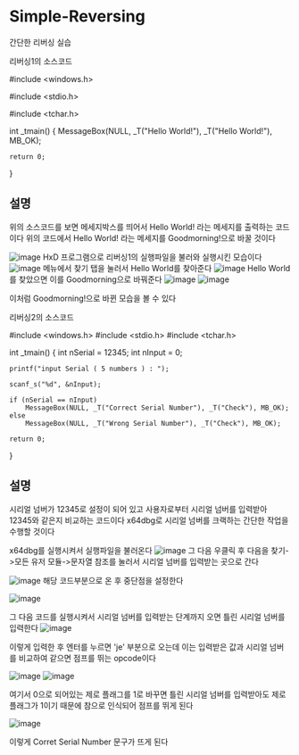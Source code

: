 # Simple-Reversing
간단한 리버싱 실습

리버싱1의 소스코드

#include <windows.h>

#include <stdio.h>

#include <tchar.h>

int _tmain()
{
	MessageBox(NULL, _T("Hello World!"), _T("Hello World!"), MB_OK);
 
	return 0;
}

## 설명
위의 소스코드를 보면 메세지박스를 띄어서 Hello World! 라는 메세지를 출력하는 코드이다
위의 코드에서 Hello World! 라는 메세지를 Goodmorning!으로 바꿀 것이다

![image](https://github.com/dbs1339/Simple-Reversing/assets/128207214/616b6e23-e98d-469e-892e-09da993a6f2e)
HxD 프로그램으로 리버싱1의 실행파일을 불러와 실행시킨 모습이다
![image](https://github.com/dbs1339/Simple-Reversing/assets/128207214/69627351-ba37-4599-b222-7e8a534698fd)
메뉴에서 찾기 탭을 눌러서 Hello World를 찾아준다
![image](https://github.com/dbs1339/Simple-Reversing/assets/128207214/b1b13047-596e-4538-b7d9-8634f5b5125b)
Hello World를 찾았으면 이를 Goodmorning으로 바꿔준다
![image](https://github.com/dbs1339/Simple-Reversing/assets/128207214/3bd6364f-17a6-46ba-b0cc-5769c3ad31b9)
![image](https://github.com/dbs1339/Simple-Reversing/assets/128207214/c52a34df-be8a-46fe-ade8-91c811bdebf9)


이처럼 Goodmorning!으로 바뀐 모습을 볼 수 있다

리버싱2의 소스코드

#include <windows.h>
#include <stdio.h>
#include <tchar.h>

int _tmain()
{
	int nSerial = 12345;
	int nInput = 0;

	printf("input Serial ( 5 numbers ) : ");

	scanf_s("%d", &nInput);

	if (nSerial == nInput)
		MessageBox(NULL, _T("Correct Serial Number"), _T("Check"), MB_OK);
	else
		MessageBox(NULL, _T("Wrong Serial Number"), _T("Check"), MB_OK);

	return 0;
}

## 설명
시리얼 넘버가 12345로 설정이 되어 있고 사용자로부터 시리얼 넘버를 입력받아 12345와 같은지 비교하는 코드이다
x64dbg로 시리얼 넘버를 크랙하는 간단한 작업을 수행할 것이다

x64dbg를 실행시켜서 실행파일을 불러온다
![image](https://github.com/dbs1339/Simple-Reversing/assets/128207214/1c6aae8d-c573-48cd-aabf-913d1b7756ae)
그 다음 우클릭 후 다음을 찾기->모든 유저 모듈->문자열 참조를 눌러서 시리얼 넘버를 입력받는 곳으로 간다

![image](https://github.com/dbs1339/Simple-Reversing/assets/128207214/a40413bd-22f2-4f90-a495-2999e7e87dfe)
해당 코드부분으로 온 후 중단점을 설정한다

![image](https://github.com/dbs1339/Simple-Reversing/assets/128207214/95d936c3-8603-495c-80b0-65c49a232847)

그 다음 코드를 실행시켜서 시리얼 넘버를 입력받는 단계까지 오면 틀린 시리얼 넘버를 입력한다
![image](https://github.com/dbs1339/Simple-Reversing/assets/128207214/91d3b7c7-9a89-4bb1-aa58-8e45327f7482)

이렇게 입력한 후 엔터를 누르면 'je' 부분으로 오는데 이는 입력받은 값과 시리얼 넘버를 비교하여 같으면 점프를 뛰는 opcode이다

![image](https://github.com/dbs1339/Simple-Reversing/assets/128207214/da3fcf61-929f-4370-b2b2-3cf9af8ef469)
![image](https://github.com/dbs1339/Simple-Reversing/assets/128207214/66cad0e0-df2f-41d3-98fc-e5297330a49f)

여기서 0으로 되어있는 제로 플래그를 1로 바꾸면 틀린 시리얼 넘버를 입력받아도 제로 플래그가 1이기 때문에 참으로 인식되어 점프를 뛰게 된다

![image](https://github.com/dbs1339/Simple-Reversing/assets/128207214/78051c63-21d0-4e28-890c-f0969108df78)

이렇게 Corret Serial Number 문구가 뜨게 된다
